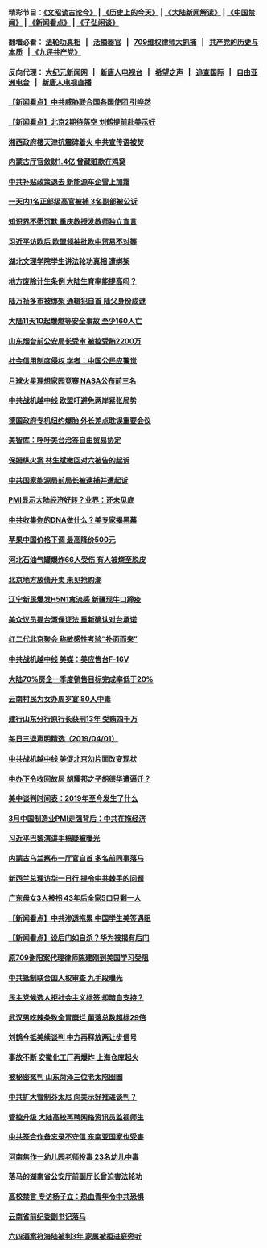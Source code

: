 #### 精彩节目：[《文昭谈古论今》](http://134.209.198.168/wenzhao) | [《历史上的今天》](http://134.209.198.168/today-in-history) | [《大陆新闻解读》](http://134.209.198.168/ntdtv-comedy) | [《中国禁闻》](http://134.209.198.168/ntdtv-news) | [《新闻看点》](http://134.209.198.168/news-insight) | [《子弘闲谈》](http://134.209.198.168/zihongxiantan/) 

  #### 翻墙必看： [法轮功真相](http://134.209.198.168:10000/videos/truth.html) &nbsp;&nbsp;|&nbsp;&nbsp; [活摘器官](http://134.209.198.168:10000/videos/res/Organs/) &nbsp;&nbsp;|&nbsp;&nbsp; [709维权律师大抓捕](http://134.209.198.168:10000/videos/709/) &nbsp;&nbsp;|&nbsp;&nbsp; [共产党的历史与本质](http://134.209.198.168:10000/videos/ccp.html) &nbsp;&nbsp;| [《九评共产党》](http://134.209.198.168:10000/videos/jiuping/) 

#### 反向代理： [大纪元新闻网](http://134.209.198.168:10080/) &nbsp;&nbsp;|&nbsp;&nbsp; [新唐人电视台](http://134.209.198.168:8000/) &nbsp;&nbsp;|&nbsp;&nbsp; [希望之声](http://134.209.198.168:8200/) &nbsp;&nbsp;|&nbsp;&nbsp; [追查国际](http://134.209.198.168:10010/) &nbsp;&nbsp;|&nbsp;&nbsp; [自由亚洲电台](http://134.209.198.168:9800/) &nbsp;&nbsp;|&nbsp;&nbsp; [新唐人电视直播](http://134.209.198.168/) 

#### [【新闻看点】中共威胁联合国各国使团 引哗然](../pages/nsc413/n11158234.md?t=04022137) 

#### [【新闻看点】北京2期待落空 刘鹤提前赴美示好](../pages/nsc413/n11158091.md?t=04022137) 

#### [湘西政府楼天津抗震碑着火 中共宣传语被焚](../pages/nsc413/n11158353.md?t=04022137) 

#### [内蒙古厅官敛财1.4亿 曾藏赃款在鸡窝](../pages/nsc413/n11158080.md?t=04022137) 

#### [中共补贴政策退去 新能源车企雪上加霜](../pages/nsc413/n11149123.md?t=04022137) 

#### [一天内1名正部级高官被捕 3名副部被公诉](../pages/nsc413/n11158221.md?t=04022137) 

#### [知识界不愿沉默 重庆教授发教师独立宣言](../pages/nsc413/n11158228.md?t=04022137) 

#### [习近平访欧后 欧盟领袖批欧中贸易不对等](../pages/nsc413/n11158191.md?t=04022137) 

#### [湖北文理学院学生讲法轮功真相 遭绑架](../pages/nsc413/n11157659.md?t=04022137) 

#### [地方废除计生条例 大陆生育率能提高吗？](../pages/nsc413/n11157778.md?t=04022137) 

#### [陆万祯多市被绑架 通辑犯自首 陆父身份成谜](../pages/nsc413/n11157940.md?t=04022137) 

#### [大陆11天10起爆燃等安全事故 至少160人亡](../pages/nsc413/n11157955.md?t=04022137) 

#### [山东烟台前公安局长受审 被控受贿2200万](../pages/nsc413/n11157695.md?t=04022137) 

#### [社会信用制度侵权 学者：中国公民应警觉](../pages/nsc413/n11155966.md?t=04022137) 

#### [月球火星理想家园竞赛 NASA公布前三名](../pages/nsc413/n11157970.md?t=04022137) 

#### [中共战机越中线 欧盟吁避免两岸紧张局势](../pages/nsc413/n11157905.md?t=04022137) 


#### [德国政府专机纽约爆胎 外长差点耽误重要会议](../pages/nsc413/n11157655.md?t=04022137) 

#### [美智库：呼吁美台洽签自由贸易协定](../pages/nsc413/n11157767.md?t=04022137) 

#### [保姆纵火案 林生斌撤回对六被告的起诉](../pages/nsc413/n11157056.md?t=04022137) 

#### [中共国家能源局前局长被逮捕并遭起诉](../pages/nsc413/n11157508.md?t=04022137) 

#### [PMI显示大陆经济好转？业界：还未见底](../pages/nsc413/n11157139.md?t=04022137) 

#### [中共收集你的DNA做什么？美专家揭黑幕](../pages/nsc413/n11156644.md?t=04022137) 

#### [苹果中国价格下调 最高降价500元](../pages/nsc413/n11157207.md?t=04022137) 

#### [河北石油气罐爆炸66人受伤 有人被烧至脱皮](../pages/nsc413/n11156884.md?t=04022137) 

#### [北京地方放债开卖 未见抢购潮](../pages/nsc413/n11156747.md?t=04022137) 

#### [辽宁新民爆发H5N1禽流感 新疆现牛口蹄疫](../pages/nsc413/n11156860.md?t=04022137) 

#### [美众议员提台湾保证法 重新确认对台承诺](../pages/nsc413/n11156973.md?t=04022137) 

#### [红二代北京聚会 称敏感性考验“扑面而来”](../pages/nsc413/n11156682.md?t=04022137) 

#### [中共战机越中线 美媒：美应售台F-16V](../pages/nsc413/n11156695.md?t=04022137) 

#### [大陆70%房企一季度销售目标完成率低于20%](../pages/nsc413/n11156436.md?t=04022137) 

#### [云南村民为女办周岁宴 80人中毒](../pages/nsc413/n11156621.md?t=04022137) 

#### [建行山东分行原行长获刑13年 受贿四千万](../pages/nsc413/n11156152.md?t=04022137) 

#### [每日三退声明精选（2019/04/01）](../pages/nsc413/n11156698.md?t=04022137) 

#### [中共战机越中线 美促北京勿片面改变现状](../pages/nsc413/n11156599.md?t=04022137) 

#### [中办下令收回故居 胡耀邦之子胡德华遭逼迁？](../pages/nsc413/n11156626.md?t=04022137) 

#### [美中谈判时间表：2019年至今发生了什么](../pages/nsc413/n11156116.md?t=04022137) 

#### [3月中国制造业PMI走强背后：中共在拖经济](../pages/nsc413/n11156289.md?t=04022137) 

#### [习近平巴黎演讲手稿疑被曝光](../pages/nsc413/n11156039.md?t=04022137) 

#### [内蒙古乌兰察布一厅官自首 多名前同事落马](../pages/nsc413/n11156129.md?t=04022137) 

#### [新西兰总理访华一日行 提令中共棘手的问题](../pages/nsc413/n11155447.md?t=04022137) 

#### [广东母女3人被拐 43年后全家5口只剩一人](../pages/nsc413/n11156002.md?t=04022137) 

#### [【新闻看点】中共渗透拖累 中国学生美签遇阻](../pages/nsc413/n11155955.md?t=04022137) 

#### [【新闻看点】设后门如自杀？华为被揭有后门](../pages/nsc413/n11155722.md?t=04022137) 

#### [原709谢阳案代理律师陈建刚到美国学习受阻](../pages/nsc413/n11156047.md?t=04022137) 

#### [中共抵制联合国人权审查 九手段曝光](../pages/nsc413/n11155997.md?t=04022137) 

#### [民主党候选人拒社会主义标签 却暗自支持？](../pages/nsc413/n11155937.md?t=04022137) 

#### [武汉男吃辣条致全胃糜烂 菌落总数超标29倍](../pages/nsc413/n11155715.md?t=04022137) 

#### [刘鹤今抵美续谈判 中方再释放两让步信号](../pages/nsc413/n11155920.md?t=04022137) 

#### [事故不断 安徽化工厂再爆炸 上海仓库起火](../pages/nsc413/n11155848.md?t=04022137) 

#### [被秘密冤判 山东菏泽三位老太陷囹圄](../pages/nsc413/n11155656.md?t=04022137) 

#### [中共扩大管制芬太尼 向美示好推进谈判？](../pages/nsc413/n11155762.md?t=04022137) 

#### [管控升级 大陆高校再聘网络资讯员监视师生](../pages/nsc413/n11155684.md?t=04022137) 

#### [中共签合作备忘录不守信 东南亚国家也受害](../pages/nsc413/n11155498.md?t=04022137) 

#### [河南焦作一幼儿园老师投毒 23名幼儿中毒](../pages/nsc413/n11155642.md?t=04022137) 


#### [落马的湖南省公安厅前副厅长曾迫害法轮功](../pages/nsc413/n11155252.md?t=04022137) 

#### [高校禁言 专访杨子立：热血青年令中共恐惧](../pages/nsc413/n11155325.md?t=04022137) 

#### [云南省前纪委副书记落马](../pages/nsc413/n11155330.md?t=04022137) 

#### [六四酒案符海陆被判3年 家属被拒进庭旁听](../pages/nsc413/n11154969.md?t=04022137) 

